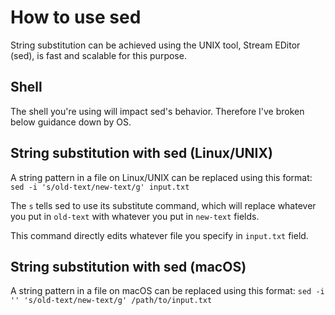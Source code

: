 # How to use sed

String substitution can be achieved using the UNIX tool, Stream EDitor (sed), is fast and scalable for this purpose.

## Shell 

The shell you're using will impact sed's behavior. Therefore I've broken below guidance down by OS.

## String substitution with sed (Linux/UNIX)

A string pattern in a file on Linux/UNIX can be replaced using this format:
`sed -i 's/old-text/new-text/g' input.txt`

The `s` tells sed to use its substitute command, which will replace whatever you put in `old-text` with whatever you put in `new-text` fields.

This command directly edits whatever file you specify in `input.txt` field.

## String substitution with sed (macOS)

A string pattern in a file on macOS can be replaced using this format:
`sed -i '' 's/old-text/new-text/g' /path/to/input.txt`
